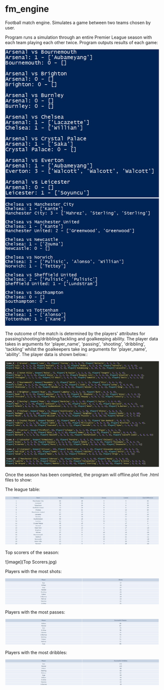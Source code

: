 # fm_engine
Football match engine. Simulates a game between two teams chosen by user.

Program runs a simulation through an entire Premier League season with each team playing each other twice.
Program outputs results of each game:

![image](game1.jpg)
![image](game2.jpg)


The outcome of the match is determined by the players' attributes for passing/shooting/dribbling/tackling and goalkeeping ability. 
The player data takes in arguments for 'player_name', 'passing', 'shooting', 'dribbling', 'tackling' whilst the goalkeepers take ing arguments for 'player_name', 'ability'.
The player data is shown below.:

![image](player_data.jpg)

Once the season has been completed, the program will offline.plot five .html files to show:

The league table:

![image](table.jpg)


Top scorers of the season:

![image](Top Scorers.jpg)


Players with the most shots:

![image](shots.jpg)


Players with the most passes:

![image](passes.jpg)


Players with the most dribbles:

![image](dribbles.jpg)




